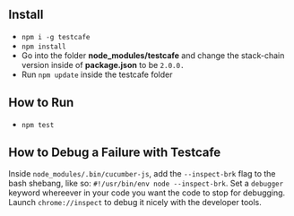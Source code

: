 ## Install
- `npm i -g testcafe`
- `npm install`
- Go into the folder **node_modules/testcafe** and change the stack-chain version inside of **package.json** to be `2.0.0.`
- Run `npm update` inside the testcafe folder

## How to Run
- `npm test`

## How to Debug a Failure with Testcafe
Inside `node_modules/.bin/cucumber-js`, add the `--inspect-brk` flag to the bash shebang, like so: `#!/usr/bin/env node --inspect-brk`. Set a `debugger` keyword whereever in your code you want the code to stop for debugging. Launch `chrome://inspect` to debug it nicely with the developer tools.

